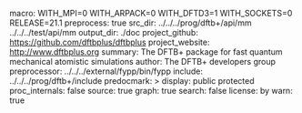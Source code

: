 macro:
        WITH_MPI=0
        WITH_ARPACK=0
        WITH_DFTD3=1
        WITH_SOCKETS=0
        RELEASE=21.1
preprocess: true
src_dir:
        ../../../prog/dftb+/api/mm
        ../../../test/api/mm
output_dir: ./doc
project_github: https://github.com/dftbplus/dftbplus
project_website: http://www.dftbplus.org
summary: The DFTB+ package for fast quantum mechanical atomistic simulations
author: The DFTB+ developers group
preprocessor: ../../../external/fypp/bin/fypp
include: ../../../prog/dftb+/include
predocmark: >
display: public
         protected
proc_internals:
        false
source: true
graph: true
search: false
license: by
warn: true
